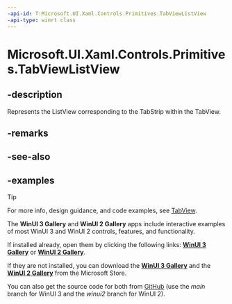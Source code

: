 ```yaml
---
-api-id: T:Microsoft.UI.Xaml.Controls.Primitives.TabViewListView
-api-type: winrt class
---
```


# Microsoft.UI.Xaml.Controls.Primitives.TabViewListView

<!--
public class TabViewListView : Windows.UI.Xaml.Controls.ListView
-->

## -description

Represents the ListView corresponding to the TabStrip within the TabView. 

## -remarks

## -see-also

## -examples

> [!TIP]
> For more info, design guidance, and code examples, see [TabView](/windows/apps/design/controls/tab-view).
>
> The **WinUI 3 Gallery** and **WinUI 2 Gallery** apps include interactive examples of most WinUI 3 and WinUI 2 controls, features, and functionality.
>
> If installed already, open them by clicking the following links: [**WinUI 3 Gallery**](winui3gallery:/item/TabView) or [**WinUI 2 Gallery**](winui2gallery:/item/TabView).
>
> If they are not installed, you can download the [**WinUI 3 Gallery**](https://www.microsoft.com/store/productId/9P3JFPWWDZRC) and the [**WinUI 2 Gallery**](https://www.microsoft.com/store/productId/9MSVH128X2ZT) from the Microsoft Store.
>
> You can also get the source code for both from [GitHub](https://github.com/Microsoft/WinUI-Gallery) (use the *main* branch for WinUI 3 and the *winui2* branch for WinUI 2).
